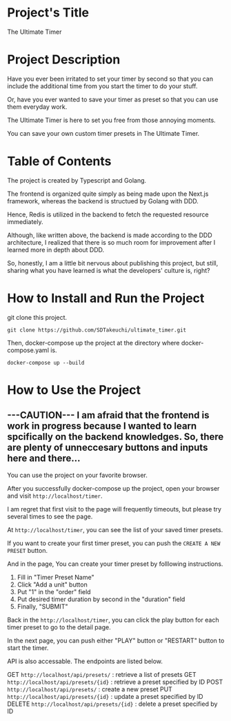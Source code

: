 # Project's Title

The Ultimate Timer

# Project Description

Have you ever been irritated to set your timer by second so that you can include the additional time from you start the timer to do your stuff.

Or, have you ever wanted to save your timer as preset so that you can use them everyday work.

The Ultimate Timer is here to set you free from those annoying moments.

You can save your own custom timer presets in The Ultimate Timer.

# Table of Contents

The project is created by Typescript and Golang.

The frontend is organized quite simply as being made upon the Next.js framework, whereas the backend is structued by Golang with DDD.

Hence, Redis is utilized in the backend to fetch the requested resource immediately.

Although, like written above, the backend is made according to the DDD architecture, I realized that there is so much room for improvement after I learned more in depth about DDD.

So, honestly, I am a little bit nervous about publishing this project, but still, sharing what you have learned is what the developers' culture is, right?

# How to Install and Run the Project

git clone this project.

`git clone https://github.com/SDTakeuchi/ultimate_timer.git`

Then, docker-compose up the project at the directory where docker-compose.yaml is.

`docker-compose up --build`

# How to Use the Project

---CAUTION---
I am afraid that the frontend is work in progress because I wanted to learn spcifically on the backend knowledges.
So, there are plenty of unneccesary buttons and inputs here and there...
------

You can use the project on your favorite browser.

After you successfully docker-compose up the project, open your browser and visit `http://localhost/timer`. 

I am regret that first visit to the page will frequently timeouts, but please try several times to see the page.

At `http://localhost/timer`, you can see the list of your saved timer presets.

If you want to create your first timer preset, you can push the `CREATE A NEW PRESET` button.

And in the page, You can create your timer preset by folllowing instructions.

1. Fill in "Timer Preset Name"
1. Click "Add a unit" button
1. Put "1" in the "order" field
1. Put desired timer duration by second in the "duration" field
1. Finally, "SUBMIT"

Back in the `http://localhost/timer`, you can click the play button for each timer preset to go to the detail page.

In the next page, you can push either "PLAY" button or "RESTART" button to start the timer.

API is also accessable. The endpoints are listed below.

GET `http://localhost/api/presets/` : retrieve a list of presets
GET `http://localhost/api/presets/{id}` : retrieve a preset specified by ID
POST `http://localhost/api/presets/` : create a new preset
PUT `http://localhost/api/presets/{id}` : update a preset specified by ID
DELETE `http://localhost/api/presets/{id}` : delete a preset specified by ID
